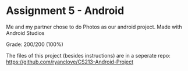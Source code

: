 # Assignment 5 - Android

Me and my partner chose to do Photos as our android project. Made with Android Studios

Grade: 200/200 (100%)

The files of this project (besides instructions) are in a seperate repo:  
https://github.com/ryanclove/CS213-Android-Project
